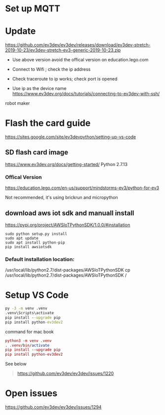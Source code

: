 # Set up MQTT



# Update

>
https://github.com/ev3dev/ev3dev/releases/download/ev3dev-stretch-2019-10-23/ev3dev-stretch-ev3-generic-2019-10-23.zip

* Use above version avoid the offical version on education.lego.com

* Connect to Wifi ; check the ip address
 
* Check traceroute to ip works; check port is opened

* Use ip as the device name 
https://www.ev3dev.org/docs/tutorials/connecting-to-ev3dev-with-ssh/

robot 
maker

# Flash the card guide

https://sites.google.com/site/ev3devpython/setting-up-vs-code


## SD flash card image

https://www.ev3dev.org/docs/getting-started/
Python 2.7.13



### Offical Version

https://education.lego.com/en-us/support/mindstorms-ev3/python-for-ev3

Not recommended, it's using brickrun and micropython



## download aws iot sdk and manuall install

https://pypi.org/project/AWSIoTPythonSDK/1.0.0/#installation

```shell
sudo python setup.py install
sudo apt update
sudo apt install python-pip
pip install awsiotsdk
```

### Default installation location:
/usr/local/lib/python2.7/dist-packages/AWSIoTPythonSDK
cp /usr/local/lib/python2.7/dist-packages/AWSIoTPythonSDK <coderoot>/


# Setup VS Code

```cmd
py -3 -m venv .venv
.venv\Scripts\activate
pip install --upgrade pip
pip install python-ev3dev2
```

command for mac book

```mac 
python3 -m venv .venv
. .venv/bin/activate
pip install --upgrade pip
pip install python-ev3dev2

```

See below

> https://github.com/ev3dev/ev3dev/issues/1220

# Open issues

>
https://github.com/ev3dev/ev3dev/issues/1294



